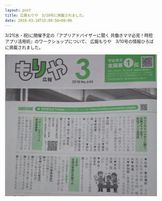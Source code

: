 ```yaml
---
layout: post
title: 広報もりや　3/10号に掲載されました。
date: 2018-03-10T15:09:58+09:00
---
```

3/21(水・祝)に開催予定の『アプリアドバイザーに聞く 共働きママ必見！時短アプリ活用術』のワークショップについて、 広報もりや　3/10号の情報ひろばに掲載されました。

![](/images/uploads/20180310-adeb5a886df5f87f1cb6eb278200e9fe69ab3da39dd2ab66bad52c296c9a6ee0.jpg)  
